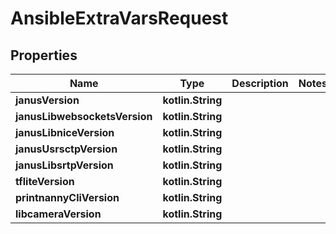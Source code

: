 
# AnsibleExtraVarsRequest

## Properties
Name | Type | Description | Notes
------------ | ------------- | ------------- | -------------
**janusVersion** | **kotlin.String** |  | 
**janusLibwebsocketsVersion** | **kotlin.String** |  | 
**janusLibniceVersion** | **kotlin.String** |  | 
**janusUsrsctpVersion** | **kotlin.String** |  | 
**janusLibsrtpVersion** | **kotlin.String** |  | 
**tfliteVersion** | **kotlin.String** |  | 
**printnannyCliVersion** | **kotlin.String** |  | 
**libcameraVersion** | **kotlin.String** |  | 




